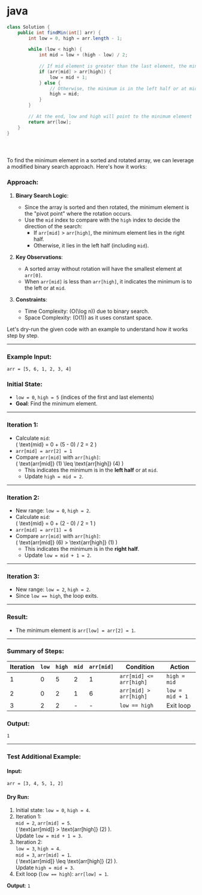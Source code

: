 # java
```java
class Solution {
    public int findMin(int[] arr) {
        int low = 0, high = arr.length - 1;
        
        while (low < high) {
            int mid = low + (high - low) / 2;
            
            // If mid element is greater than the last element, the minimum is in the right half
            if (arr[mid] > arr[high]) {
                low = mid + 1;
            } else {
                // Otherwise, the minimum is in the left half or at mid
                high = mid;
            }
        }
        
        // At the end, low and high will point to the minimum element
        return arr[low];
    }
}





```


To find the minimum element in a sorted and rotated array, we can leverage a modified binary search approach. Here's how it works:

### Approach:
1. **Binary Search Logic**:
   - Since the array is sorted and then rotated, the minimum element is the "pivot point" where the rotation occurs.
   - Use the `mid` index to compare with the `high` index to decide the direction of the search:
     - If `arr[mid]` > `arr[high]`, the minimum element lies in the right half.
     - Otherwise, it lies in the left half (including `mid`).

2. **Key Observations**:
   - A sorted array without rotation will have the smallest element at `arr[0]`.
   - When `arr[mid]` is less than `arr[high]`, it indicates the minimum is to the left or at `mid`.

3. **Constraints**:
   - Time Complexity: \(O(\log n)\) due to binary search.
   - Space Complexity: \(O(1)\) as it uses constant space.




Let's dry-run the given code with an example to understand how it works step by step.

---

### Example Input: 
`arr = [5, 6, 1, 2, 3, 4]`

### Initial State:
- `low = 0`, `high = 5` (indices of the first and last elements)
- **Goal**: Find the minimum element.

---

### Iteration 1:
- Calculate `mid`:  
  \( \text{mid} = 0 + (5 - 0) / 2 = 2 \)
- `arr[mid] = arr[2] = 1`  
- Compare `arr[mid]` with `arr[high]`:  
  \( \text{arr[mid]} (1) \leq \text{arr[high]} (4) \)  
  - This indicates the minimum is in the **left half** or at `mid`.
  - Update `high = mid = 2`.

---

### Iteration 2:
- New range: `low = 0`, `high = 2`.
- Calculate `mid`:  
  \( \text{mid} = 0 + (2 - 0) / 2 = 1 \)
- `arr[mid] = arr[1] = 6`  
- Compare `arr[mid]` with `arr[high]`:  
  \( \text{arr[mid]} (6) > \text{arr[high]} (1) \)  
  - This indicates the minimum is in the **right half**.
  - Update `low = mid + 1 = 2`.

---

### Iteration 3:
- New range: `low = 2`, `high = 2`.
- Since `low == high`, the loop exits.

---

### Result:
- The minimum element is `arr[low] = arr[2] = 1`.

---

### Summary of Steps:
| Iteration | `low` | `high` | `mid` | `arr[mid]` | Condition               | Action         |
|-----------|-------|--------|-------|------------|-------------------------|----------------|
| 1         | 0     | 5      | 2     | 1          | `arr[mid] <= arr[high]` | `high = mid`   |
| 2         | 0     | 2      | 1     | 6          | `arr[mid] > arr[high]`  | `low = mid + 1`|
| 3         | 2     | 2      | -     | -          | `low == high`           | Exit loop      |

### Output:
`1`

---

### Test Additional Example:
#### Input:
`arr = [3, 4, 5, 1, 2]`

#### Dry Run:
1. Initial state: `low = 0`, `high = 4`.
2. Iteration 1:  
   `mid = 2`, `arr[mid] = 5`.  
   \( \text{arr[mid]} > \text{arr[high]} (2) \).  
   Update `low = mid + 1 = 3`.
3. Iteration 2:  
   `low = 3`, `high = 4`.  
   `mid = 3`, `arr[mid] = 1`.  
   \( \text{arr[mid]} \leq \text{arr[high]} (2) \).  
   Update `high = mid = 3`.
4. Exit loop (`low == high`): `arr[low] = 1`.

**Output**: `1`

